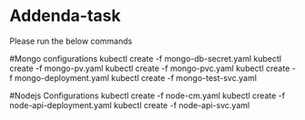 # Addenda-task
Please run the below commands

#Mongo configurations
kubectl create -f mongo-db-secret.yaml
kubectl create -f mongo-pv.yaml
kubectl create -f mongo-pvc.yaml
kubectl create -f mongo-deployment.yaml
kubectl create -f mongo-test-svc.yaml


#Nodejs Configurations
kubectl create -f node-cm.yaml
kubectl create -f node-api-deployment.yaml
kubectl create -f node-api-svc.yaml

